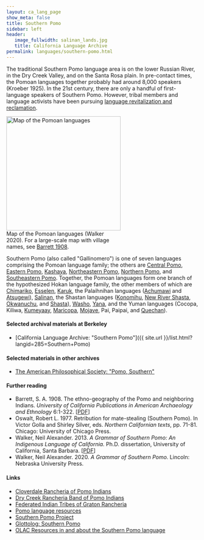 ```yaml
---
layout: ca_lang_page
show_meta: false
title: Southern Pomo
sidebar: left
header:
   image_fullwidth: salinan_lands.jpg
   title: California Language Archive
permalink: languages/southern-pomo.html
---
```


The traditional Southern Pomo language area is on the lower Russian River, in the Dry Creek Valley, and on the Santa Rosa plain. In pre-contact times, the Pomoan languages together probably had around 8,000 speakers (Kroeber 1925). In the 21st century, there are only a handful of first-language speakers of Southern Pomo. However, tribal members and language activists have been pursuing [language revitalization and reclamation](https://sites.google.com/a/mcdanielar.com/pomo/).

<div class="image fit right" style="width: 300px;">
<img alt="Map of the Pomoan languages" src="{{ site.urlimg }}pomoan-languages-map-small.jpg" width="300px"/>
<div class="caption">
Map of the Pomoan languages (Walker 2020). For a large-scale map with village names, see <a href="https://berkeley.box.com/v/pomoan-languages-map">Barrett 1908</a>.
</div>
</div>

Southern Pomo (also called "Gallinomero") is one of seven languages comprising the Pomoan language family; the others are [Central Pomo](central-pomo.html), [Eastern Pomo](eastern-pomo.html), [Kashaya](kashaya.html), [Northeastern Pomo](northeastern-pomo.html), [Northern Pomo](northern-pomo.html), and [Southeastern Pomo](southeastern-pomo.html). Together, the Pomoan languages form one branch of the hypothesized Hokan language family, the other members of which are [Chimariko](chimariko.html), [Esselen](esselen.html), [Karuk](karuk.html), the Palaihnihan languages ([Achumawi](achumawi.html) and [Atsugewi](atsugewi.html)), [Salinan](salinan.html), the Shastan languages ([Konomihu](konomihu.html), [New River Shasta](new-river-shasta.html), [Okwanuchu](okwanuchu.html), and [Shasta](shasta.html)), [Washo](washo.html), [Yana](yana.html), and the Yuman languages (Cocopa, Kiliwa, [Kumeyaay](kumeyaay.html), [Maricopa](maricopa.html), [Mojave](mojave.html), Pai, Paipai, and [Quechan](quechan.html)).

#### Selected archival materials at Berkeley

* [California Language Archive: "Southern Pomo"]({{ site.url }}/list.html?langid=285=Southern+Pomo)

#### Selected materials in other archives

* [The American Philosophical Society: "Pomo, Southern"](https://indigenousguide.amphilsoc.org/search?f%5B0%5D=guide_language_content_title%3APomo%2C%20Southern)

#### Further reading

* Barrett, S. A. 1908. The ethno-geography of the Pomo and neighboring Indians. *University of California Publications in American Archaeology and Ethnology* 6:1-322.
[[PDF](http://digitalassets.lib.berkeley.edu/anthpubs/ucb/text/ucp006-003-004.pdf)]
* Oswalt, Robert L. 1977. Retribution for mate-stealing (Southern Pomo). In Victor Golla and Shirley Silver, eds. *Northern Californian texts*, pp. 71-81. Chicago: University of Chicago Press.
* Walker, Neil Alexander. 2013. *A Grammar of Southern Pomo: An Indigenous Language of California.* Ph.D. dissertation, University of California, Santa Barbara.
[[PDF](http://wieldoc.org/wp_temp/wp-content/uploads/2014/06/N_A_Walker_Diss_2013_1-13.pdf)]
* Walker, Neil Alexander. 2020. *A Grammar of Southern Pomo.* Lincoln: Nebraska University Press.

#### Links

* [Cloverdale Rancheria of Pomo Indians](http://www.cloverdalerancheria.com/)
* [Dry Creek Rancheria Band of Pomo Indians](http://www.drycreekrancheria.com/)
* [Federated Indian Tribes of Graton Rancheria](http://www.gratonrancheria.com/)
* [Pomo language resources](https://cimcc.org/education-center/pomo-language-resource/)
* [Southern Pomo Project](http://wieldoc.org/?page_id=30)
* [Glottolog: Southern Pomo](https://glottolog.org/resource/languoid/id/sout2984)
* [OLAC Resources in and about the Southern Pomo language](http://www.language-archives.org/language/peq)

